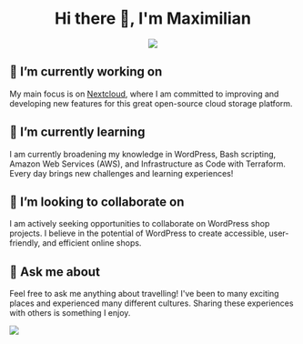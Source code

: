 <h1 align="center">Hi there 👋, I'm Maximilian</h1>

<p align="center">
    <img src="https://readme-typing-svg.herokuapp.com?font=Segoe+UI&color=70F3FF&size=30&center=true&vCenter=true&lines=TEST"></img>
</p>

## 🔭 I’m currently working on

My main focus is on [Nextcloud](https://nextcloud.com/), where I am committed to improving and developing new features for this great open-source cloud storage platform.

## 🌱 I’m currently learning

I am currently broadening my knowledge in WordPress, Bash scripting, Amazon Web Services (AWS), and Infrastructure as Code with Terraform. Every day brings new challenges and learning experiences!

## 👯 I’m looking to collaborate on

I am actively seeking opportunities to collaborate on WordPress shop projects. I believe in the potential of WordPress to create accessible, user-friendly, and efficient online shops.

## 💬 Ask me about

Feel free to ask me anything about travelling! I've been to many exciting places and experienced many different cultures. Sharing these experiences with others is something I enjoy.





![](https://komarev.com/ghpvc/?username=mbeyer95&color=blue)

